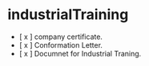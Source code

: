 # industrialTraining
- [ x ] company certificate.
- [ x ] Conformation Letter.
- [ x ] Documnet for Industrial Traning.
